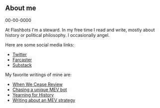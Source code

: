 ## About me
00-00-0000

At Flashbots I'm a steward. In my free time I read and write, mostly about history or political philosophy. I occasionally angel.

Here are some social media links:
- [Twitter](https://twitter.com/bertcmiller)
- [Farcaster](https://warpcast.com/bertcmiller)
- [Substack](https://bert.substack.com/)

My favorite writings of mine are:
- [When We Cease Review](https://bertcmiller.com/when_we_cease.html)
- [Chasing a unique MEV bot](https://bertcmiller.com/glimpse.html)
- [Yearning for History](https://bertcmiller.com/the_end_of_history.html)
- [Writing about an MEV strategy](https://bertcmiller.com/anatomy_of_mev.html)